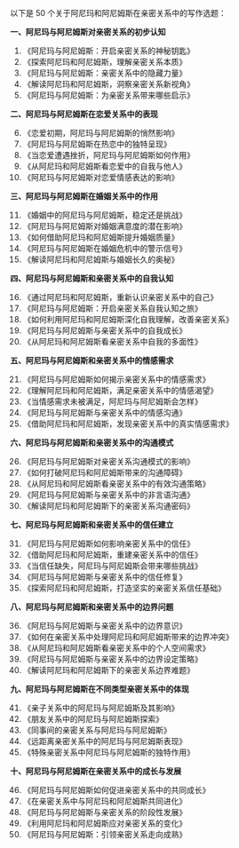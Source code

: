 以下是 50 个关于阿尼玛和阿尼姆斯在亲密关系中的写作选题：

**一、阿尼玛与阿尼姆斯对亲密关系的初步认知**

1. 《阿尼玛与阿尼姆斯：开启亲密关系的神秘钥匙》
2. 《探索阿尼玛和阿尼姆斯，理解亲密关系本质》
3. 《阿尼玛与阿尼姆斯：亲密关系中的隐藏力量》
4. 《解读阿尼玛和阿尼姆斯，洞察亲密关系新视角》
5. 《阿尼玛与阿尼姆斯：为亲密关系带来哪些启示》

**二、阿尼玛与阿尼姆斯在恋爱关系中的表现**

6. 《恋爱初期，阿尼玛与阿尼姆斯的悄然影响》
7. 《阿尼玛与阿尼姆斯在热恋中的独特呈现》
8. 《当恋爱遭遇挫折，阿尼玛与阿尼姆斯如何作用》
9. 《从阿尼玛和阿尼姆斯看恋爱中的自我与他人》
10. 《阿尼玛与阿尼姆斯对恋爱情感表达的影响》

**三、阿尼玛与阿尼姆斯在婚姻关系中的作用**

11. 《婚姻中的阿尼玛与阿尼姆斯，稳定还是挑战》
12. 《阿尼玛与阿尼姆斯对婚姻满意度的潜在影响》
13. 《如何借助阿尼玛和阿尼姆斯提升婚姻质量》
14. 《阿尼玛与阿尼姆斯在婚姻危机中的警示信号》
15. 《解读阿尼玛和阿尼姆斯与婚姻长久的奥秘》

**四、阿尼玛与阿尼姆斯和亲密关系中的自我认知**

16. 《通过阿尼玛和阿尼姆斯，重新认识亲密关系中的自己》
17. 《阿尼玛与阿尼姆斯：开启亲密关系自我认知之旅》
18. 《如何利用阿尼玛和阿尼姆斯深化自我理解，改善亲密关系》
19. 《阿尼玛与阿尼姆斯与亲密关系中的自我成长》
20. 《从阿尼玛和阿尼姆斯看亲密关系中自我的多面性》

**五、阿尼玛与阿尼姆斯和亲密关系中的情感需求**

21. 《阿尼玛与阿尼姆斯如何揭示亲密关系中的情感需求》
22. 《理解阿尼玛和阿尼姆斯，满足亲密关系中的情感渴望》
23. 《当情感需求未被满足，阿尼玛与阿尼姆斯会怎样》
24. 《阿尼玛与阿尼姆斯与亲密关系中的情感沟通》
25. 《借助阿尼玛和阿尼姆斯，发现亲密关系中的真实情感需求》

**六、阿尼玛与阿尼姆斯和亲密关系中的沟通模式**

26. 《阿尼玛与阿尼姆斯对亲密关系沟通模式的影响》
27. 《如何打破阿尼玛和阿尼姆斯带来的沟通障碍》
28. 《从阿尼玛和阿尼姆斯看亲密关系中的有效沟通策略》
29. 《阿尼玛与阿尼姆斯与亲密关系中的非言语沟通》
30. 《解读阿尼玛和阿尼姆斯下的亲密关系沟通密码》

**七、阿尼玛与阿尼姆斯和亲密关系中的信任建立**

31. 《阿尼玛与阿尼姆斯如何影响亲密关系中的信任》
32. 《借助阿尼玛和阿尼姆斯，重建亲密关系中的信任》
33. 《当信任缺失，阿尼玛与阿尼姆斯会带来哪些挑战》
34. 《阿尼玛与阿尼姆斯与亲密关系中的信任修复》
35. 《探索阿尼玛和阿尼姆斯，打造坚实的亲密关系信任基础》

**八、阿尼玛与阿尼姆斯和亲密关系中的边界问题**

36. 《阿尼玛与阿尼姆斯与亲密关系中的边界意识》
37. 《如何在亲密关系中处理阿尼玛和阿尼姆斯带来的边界冲突》
38. 《从阿尼玛和阿尼姆斯看亲密关系中的个人空间需求》
39. 《阿尼玛与阿尼姆斯与亲密关系中的边界设定策略》
40. 《解读阿尼玛和阿尼姆斯下的亲密关系边界难题》

**九、阿尼玛与阿尼姆斯在不同类型亲密关系中的体现**

41. 《亲子关系中的阿尼玛与阿尼姆斯及其影响》
42. 《朋友关系中的阿尼玛与阿尼姆斯探索》
43. 《同事间的亲密关系与阿尼玛与阿尼姆斯》
44. 《远距离亲密关系中的阿尼玛与阿尼姆斯表现》
45. 《特殊亲密关系中阿尼玛与阿尼姆斯的独特作用》

**十、阿尼玛与阿尼姆斯在亲密关系中的成长与发展**

46. 《阿尼玛与阿尼姆斯如何促进亲密关系中的共同成长》
47. 《在亲密关系中与阿尼玛和阿尼姆斯共同进化》
48. 《阿尼玛与阿尼姆斯与亲密关系的阶段性发展》
49. 《利用阿尼玛和阿尼姆斯应对亲密关系的变化》
50. 《阿尼玛与阿尼姆斯：引领亲密关系走向成熟》
